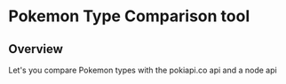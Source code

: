 # Pokemon Type Comparison tool
## Overview
Let's you compare Pokemon types with the pokiapi.co api and a node api